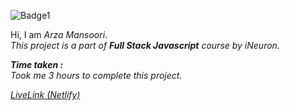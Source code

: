 ![Badge1](https://img.shields.io/badge/Project4-DigitalMarketingHomePage-%23E0D7FF)

Hi, I am *Arza Mansoori*.<br>
*This project is a part of ***Full Stack Javascript*** course by iNeuron.*

***Time taken :***<br>
*Took me 3 hours to complete this project.*

[*LiveLink (Netlify)*](https://project2-restaurantpage.netlify.app/ "Project 2")